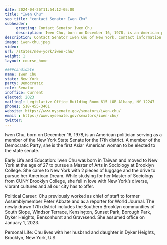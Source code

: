 ```yaml
---
date: 2024-04-26T11:54:12-05:00
title: "Iwen Chu"
seo_title: "contact Senator Iwen Chu"
subheader:
     greeting: Contact Senator Iwen Chu
     description: Iwen Chu, born on December 16, 1978, is an American politician serving as a member of the New York State Senate for the 17th district. A member of the Democratic Party, she is the first Asian American woman to be elected to the state senate.
description: Contact Senator Iwen Chu of New York. Contact information for Iwen Chu includes email address, phone number, and mailing address.
image: iwen-chu.jpeg
video:
url: /states/new-york/iwen-chu/
weight: 1
layout: course_home

####candidate
name: Iwen Chu
state: New York
party: Democratic
role: Senator
inoffice: Current
elected: 2023
mailing1: Legislative Office Building Room 615 LOB Albany, NY 12247
phone1: 518-455-3401
website: https://www.nysenate.gov/senators/iwen-chu/
email : https://www.nysenate.gov/senators/iwen-chu/
twitter:
---
```

Iwen Chu, born on December 16, 1978, is an American politician serving as a member of the New York State Senate for the 17th district. A member of the Democratic Party, she is the first Asian American woman to be elected to the state senate.

Early Life and Education:
Iwen Chu was born in Taiwan and moved to New York at the age of 27 to pursue a Master of Arts in Sociology at Brooklyn College. She came to New York with 2 pieces of luggage and the drive to pursue her American Dream. While studying for her Master of Sociology from CUNY Brooklyn College, she fell in love with New York’s diverse, vibrant cultures and all our city has to offer.

Political Career:
Chu previously worked as chief of staff to former Assemblymember Peter Abbate and as a reporter for World Journal. The newly drawn 17th district includes the Southern Brooklyn communities of South Slope, Windsor Terrace, Kensington, Sunset Park, Borough Park, Dyker Heights, Bensonhurst and Gravesend. She assumed office on January 1, 2023.

Personal Life:
Chu lives with her husband and daughter in Dyker Heights, Brooklyn, New York, U.S.
